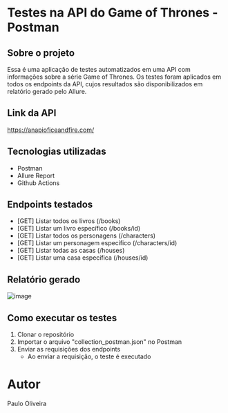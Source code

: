 # Testes na API do Game of Thrones - Postman

## Sobre o projeto

Essa é uma aplicação de testes automatizados em uma API com informações sobre a série Game of Thrones. Os testes foram aplicados em todos os endpoints da API, cujos resultados são disponibilizados em relatório gerado pelo Allure.

## Link da API
https://anapioficeandfire.com/

## Tecnologias utilizadas

- Postman
- Allure Report
- Github Actions

## Endpoints testados

- [GET] Listar todos os livros (/books)
- [GET] Listar um livro específico (/books/id)
- [GET] Listar todos os personagens (/characters)
- [GET] Listar um personagem específico (/characters/id)
- [GET] Listar todas as casas (/houses)
- [GET] Listar uma casa específica (/houses/id)

## Relatório gerado

![image](https://github.com/pauloliveiram/got-test-postman/assets/39312072/e552ddeb-7d34-4074-97f6-41c9a8886770)


## Como executar os testes

1) Clonar o repositório
2) Importar o arquivo "collection_postman.json" no Postman
3) Enviar as requisições dos endpoints
   - Ao enviar a requisição, o teste é executado 				

# Autor

Paulo Oliveira


